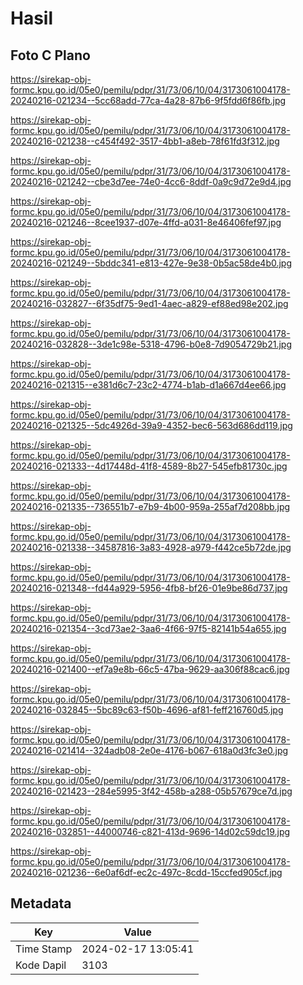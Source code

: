 # Hasil

## Foto C Plano

https://sirekap-obj-formc.kpu.go.id/05e0/pemilu/pdpr/31/73/06/10/04/3173061004178-20240216-021234--5cc68add-77ca-4a28-87b6-9f5fdd6f86fb.jpg

https://sirekap-obj-formc.kpu.go.id/05e0/pemilu/pdpr/31/73/06/10/04/3173061004178-20240216-021238--c454f492-3517-4bb1-a8eb-78f61fd3f312.jpg

https://sirekap-obj-formc.kpu.go.id/05e0/pemilu/pdpr/31/73/06/10/04/3173061004178-20240216-021242--cbe3d7ee-74e0-4cc6-8ddf-0a9c9d72e9d4.jpg

https://sirekap-obj-formc.kpu.go.id/05e0/pemilu/pdpr/31/73/06/10/04/3173061004178-20240216-021246--8cee1937-d07e-4ffd-a031-8e46406fef97.jpg

https://sirekap-obj-formc.kpu.go.id/05e0/pemilu/pdpr/31/73/06/10/04/3173061004178-20240216-021249--5bddc341-e813-427e-9e38-0b5ac58de4b0.jpg

https://sirekap-obj-formc.kpu.go.id/05e0/pemilu/pdpr/31/73/06/10/04/3173061004178-20240216-032827--6f35df75-9ed1-4aec-a829-ef88ed98e202.jpg

https://sirekap-obj-formc.kpu.go.id/05e0/pemilu/pdpr/31/73/06/10/04/3173061004178-20240216-032828--3de1c98e-5318-4796-b0e8-7d9054729b21.jpg

https://sirekap-obj-formc.kpu.go.id/05e0/pemilu/pdpr/31/73/06/10/04/3173061004178-20240216-021315--e381d6c7-23c2-4774-b1ab-d1a667d4ee66.jpg

https://sirekap-obj-formc.kpu.go.id/05e0/pemilu/pdpr/31/73/06/10/04/3173061004178-20240216-021325--5dc4926d-39a9-4352-bec6-563d686dd119.jpg

https://sirekap-obj-formc.kpu.go.id/05e0/pemilu/pdpr/31/73/06/10/04/3173061004178-20240216-021333--4d17448d-41f8-4589-8b27-545efb81730c.jpg

https://sirekap-obj-formc.kpu.go.id/05e0/pemilu/pdpr/31/73/06/10/04/3173061004178-20240216-021335--736551b7-e7b9-4b00-959a-255af7d208bb.jpg

https://sirekap-obj-formc.kpu.go.id/05e0/pemilu/pdpr/31/73/06/10/04/3173061004178-20240216-021338--34587816-3a83-4928-a979-f442ce5b72de.jpg

https://sirekap-obj-formc.kpu.go.id/05e0/pemilu/pdpr/31/73/06/10/04/3173061004178-20240216-021348--fd44a929-5956-4fb8-bf26-01e9be86d737.jpg

https://sirekap-obj-formc.kpu.go.id/05e0/pemilu/pdpr/31/73/06/10/04/3173061004178-20240216-021354--3cd73ae2-3aa6-4f66-97f5-82141b54a655.jpg

https://sirekap-obj-formc.kpu.go.id/05e0/pemilu/pdpr/31/73/06/10/04/3173061004178-20240216-021400--ef7a9e8b-66c5-47ba-9629-aa306f88cac6.jpg

https://sirekap-obj-formc.kpu.go.id/05e0/pemilu/pdpr/31/73/06/10/04/3173061004178-20240216-032845--5bc89c63-f50b-4696-af81-feff216760d5.jpg

https://sirekap-obj-formc.kpu.go.id/05e0/pemilu/pdpr/31/73/06/10/04/3173061004178-20240216-021414--324adb08-2e0e-4176-b067-618a0d3fc3e0.jpg

https://sirekap-obj-formc.kpu.go.id/05e0/pemilu/pdpr/31/73/06/10/04/3173061004178-20240216-021423--284e5995-3f42-458b-a288-05b57679ce7d.jpg

https://sirekap-obj-formc.kpu.go.id/05e0/pemilu/pdpr/31/73/06/10/04/3173061004178-20240216-032851--44000746-c821-413d-9696-14d02c59dc19.jpg

https://sirekap-obj-formc.kpu.go.id/05e0/pemilu/pdpr/31/73/06/10/04/3173061004178-20240216-021236--6e0af6df-ec2c-497c-8cdd-15ccfed905cf.jpg


## Metadata

| Key        | Value               |
| ---------- | ------------------- |
| Time Stamp | 2024-02-17 13:05:41 |
| Kode Dapil | 3103                |



